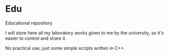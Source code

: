 # Edu
Educational repository

I will store here all my laboratory works given to me by the university, so it's easier to control and share it.

No practical use; just some simple scripts written in C++.
